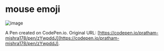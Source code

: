# mouse emoji

![image](https://user-images.githubusercontent.com/78583437/127009121-20909b4e-9b1a-4a85-98de-63a404f10f5c.png)



A Pen created on CodePen.io. Original URL: [https://codepen.io/pratham-mishra178/pen/zYwpddJ](https://codepen.io/pratham-mishra178/pen/zYwpddJ).


